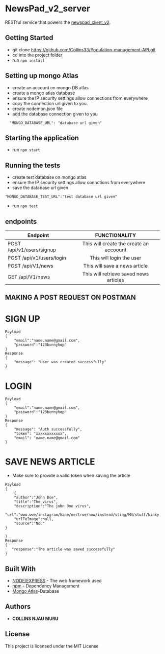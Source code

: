 # NewsPad_v2_server

RESTful service that powers the [newspad_client_v2](https://newspadv2client.herokuapp.com/).

## Getting Started

- git clone https://github.com/Collins33/Population-management-API.git
- cd into the project folder
- run `npm install`

## Setting up mongo Atlas

- create an account on mongo DB atlas
- create a mongo atlas database
- ensure the IP security settings allow connections from everywhere
- copy the connection url given to you.
- create nodemon.json file
- add the database connection given to you

```
  "MONGO_DATABASE_URL": "database url given"
```

## Starting the application

- run `npm start`

## Running the tests

- create test database on mongo atlas
- ensure the IP security settings allow connctions from everywhere
- save the database url given

```
"MONGO_DATABASE_TEST_URL":"test database url given"
```

- run `npm test`

## endpoints

| Endpoint                  |              FUNCTIONALITY              |
| ------------------------- | :-------------------------------------: |
| POST /api/v1/users/signup | This will create the create an accoount |
| POST /api/v1/users/login  |        This will login the user         |
| POST /api/V1/news         |      This will save a news article      |
| GET /api/V1/news          | This will retrieve saved news articles  |

## MAKING A POST REQUEST ON POSTMAN

# SIGN UP

```
Payload
{
	"email":"name.name@gmail.com",
	"password":"123bunnyhop"
}
Response
{
    "message": "User was created successfully"
}
```

# LOGIN

```
Payload
{
	"email":"name.name@gmail.com",
	"password":"123bunnyhop"
}
Response
{
    "message": "Auth successfully",
    "token": "xxxxxxxxxxxx",
    "email": "name.name@gmail.com"
}
```

# SAVE NEWS ARTICLE

- Make sure to provide a valid token when saving the article

```
Payload
{
	{
	"author":"John Doe",
	"title":"The virus",
	"description":"The john Doe virus",
	"url":"www.wwe/instagram/kane/me/true/now/instead/sting/MN/stuff/kinky.com",
	"urlToImage":null,
	"source":"Nou"
}

}
Response
{
   "response":"The article was saved successfully"
}
```

## Built With

- [NODE/EXPRESS](https://expressjs.com/) - The web framework used
- [npm](https://www.npmjs.com/) - Dependency Management
- [Mongo Atlas](https://www.mongodb.com/cloud/atlas)-Database

## Authors

- **COLLINS NJAU MURU**

## License

This project is licensed under the MIT License
